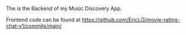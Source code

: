 The is the Backend of my Music Discovery App. 

Frontend code can be found at https://github.com/EricLi3/movie-rating-chat-v1/commits/main/ 
